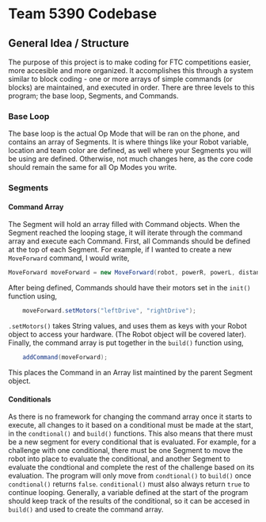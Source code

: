 # Team 5390 Codebase

## General Idea / Structure

   The purpose of this project is to make coding for FTC competitions easier, more accesible and more organized. It accomplishes this through a system similar to block coding - one or more arrays of simple commands (or blocks) are maintained, and executed in order. There are three levels to this program; the base loop, Segments, and Commands.

### Base Loop

   The base loop is the actual Op Mode that will be ran on the phone, and contains an array of Segments. It is where things like your Robot variable, location and team color are defined, as well where your Segments you will be using are defined. Otherwise, not much changes here, as the core code should remain the same for all Op Modes you write.

### Segments

#### Command Array

   The Segment will hold an array filled with Command objects. When the Segment reached the looping stage, it will iterate through the command array and execute each Command. First, all Commands should be defined at the top of each Segment. For example, if I wanted to create a new `MoveForward` command, I would write, 

```java
MoveForward moveForward = new MoveForward(robot, powerR, powerL, distanceR, distanceL);
```

   After being defined, Commands should have their motors set in the `init()` function  using,

```java
	moveForward.setMotors("leftDrive", "rightDrive");
```

   `.setMotors()` takes String values, and uses them as keys with your Robot object to access your hardware. (The Robot object will be covered later). Finally, the command array is put together in the `build()` function using,

```java
	addCommand(moveForward);
```

This places the Command in an Array list maintined by the parent Segment object.

#### Conditionals

   As there is no framework for changing the command array once it starts to execute, all changes to it based on a conditional must be made at the start, in the `condtional()` and `build()` functions. This also means that there must be a new segment for every conditional that is evaluated. For example, for a challenge with one conditional, there must be one Segment to move the robot into place to evaluate the conditional, and another Segment to evaluate the condtional and complete the rest of the challenge based on its evaluation. The program will only move from `condtional()` to `build()` once `condtional()` returns `false`. `conditional()` must also always return `true` to continue looping. Generally, a variable defined at the start of the program should keep track of the results of the conditional, so it can be accesed in `build()` and used to create the command array.
